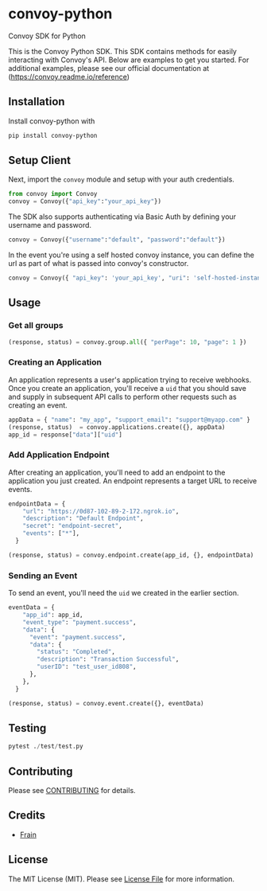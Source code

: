 # convoy-python
Convoy SDK for Python

This is the Convoy Python SDK. This SDK contains methods for easily interacting with Convoy's API. Below are examples to get you started. For additional examples, please see our official documentation at (https://convoy.readme.io/reference)


## Installation
Install convoy-python with

```bash
pip install convoy-python
```

## Setup Client
Next, import the `convoy` module and setup with your auth credentials.

```python
from convoy import Convoy
convoy = Convoy({"api_key":"your_api_key"})
```
The SDK also supports authenticating via Basic Auth by defining your username and password.

```python
convoy = Convoy({"username":"default", "password":"default"})
```

In the event you're using a self hosted convoy instance, you can define the url as part of what is passed into convoy's constructor.

```python
convoy = Convoy({ "api_key": 'your_api_key', "uri": 'self-hosted-instance' })
```

## Usage

### Get all groups

```python
(response, status) = convoy.group.all({ "perPage": 10, "page": 1 })
```

### Creating an Application

An application represents a user's application trying to receive webhooks. Once you create an application, you'll receive a `uid` that you should save and supply in subsequent API calls to perform other requests such as creating an event.

```python
appData = { "name": "my_app", "support_email": "support@myapp.com" }
(response, status)  = convoy.applications.create({}, appData)
app_id = response["data"]["uid"]

```

### Add Application Endpoint

After creating an application, you'll need to add an endpoint to the application you just created. An endpoint represents a target URL to receive events.

```python
endpointData = {
    "url": "https://0d87-102-89-2-172.ngrok.io",
    "description": "Default Endpoint",
    "secret": "endpoint-secret",
    "events": ["*"],
  }

(response, status) = convoy.endpoint.create(app_id, {}, endpointData)
```

### Sending an Event

To send an event, you'll need the `uid` we created in the earlier section.

```python
eventData = {
    "app_id": app_id,
    "event_type": "payment.success",
    "data": {
      "event": "payment.success",
      "data": {
        "status": "Completed",
        "description": "Transaction Successful",
        "userID": "test_user_id808",
      },
    },
  }

(response, status) = convoy.event.create({}, eventData)
```

## Testing

```python
pytest ./test/test.py
```

## Contributing

Please see [CONTRIBUTING](CONTRIBUTING.MD) for details.


## Credits

- [Frain](https://github.com/frain-dev)

## License

The MIT License (MIT). Please see [License File](LICENSE.md) for more information.
